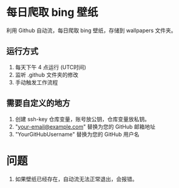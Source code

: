 # 每日爬取 bing 壁纸
利用 Github 自动流，每日爬取 bing 壁纸，存储到 wallpapers 文件夹。
## 运行方式
1. 每天下午 4 点运行 (UTC时间)
2. 监听 .github 文件夹的修改
3. 手动触发工作流程

## 需要自定义的地方
1. 创建 ssh-key 仓库变量，账号放公钥，仓库变量放私钥。
2. "your-email@example.com" 替换为您的 GitHub 邮箱地址
3. "YourGitHubUsername" 替换为您的 GitHub 用户名

# 问题
1. 如果壁纸已经存在，自动流无法正常退出，会报错。
